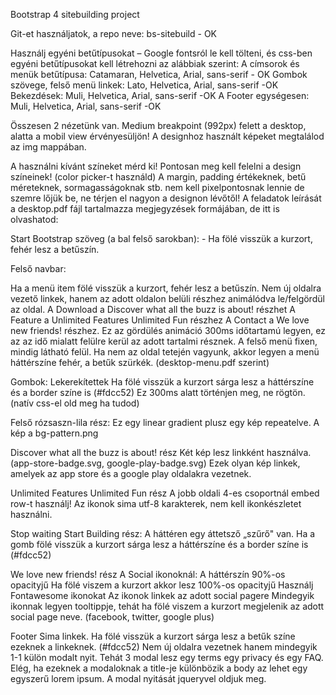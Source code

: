 Bootstrap 4 sitebuilding project

Git-et használjatok, a repo neve: bs-sitebuild - OK

Használj egyéni betűtípusokat – Google fontsról le kell tölteni, és css-ben egyéni betűtípusokat kell létrehozni az alábbiak szerint:
A címsorok és menük betűtípusa: Catamaran, Helvetica, Arial, sans-serif - OK
Gombok szövege, felső menü linkek: Lato, Helvetica, Arial, sans-serif -OK
Bekezdések: Muli, Helvetica, Arial, sans-serif -OK
A Footer egységesen: Muli, Helvetica, Arial, sans-serif -OK


Összesen 2 nézetünk van. Medium breakpoint (992px) felett a desktop, alatta a mobil view érvényesüljön! A designhoz használt képeket megtalálod az img mappában. 

A használni kívánt színeket mérd ki! Pontosan meg kell felelni a design színeinek! (color picker-t használd) A margin, padding értékeknek, betű méreteknek, sormagasságoknak stb. nem kell pixelpontosnak lennie de szemre lőjük be, ne térjen el nagyon a designon lévőtől! A feladatok leírását a desktop.pdf fájl tartalmazza megjegyzések formájában, de itt is olvashatod:

Start Bootstrap szöveg (a bal felső sarokban): - Ha fölé visszük a kurzort, fehér lesz a betűszín.

Felső navbar:

Ha a menü item fölé visszük a kurzort, fehér lesz a betűszín.
Nem új oldalra vezető linkek, hanem az adott oldalon belüli részhez animálódva le/felgördül az oldal.
A Download a Discover what all the buzz is about! részhet
A Feature a Unlimited Features Unlimited Fun részhez
A Contact a We love new friends! részhez.
Ez az gördülés animáció 300ms időtartamú legyen, ez az az idő mialatt felülre kerül az adott tartalmi résznek.
A felső menü fixen, mindig látható felül. Ha nem az oldal tetején vagyunk, akkor legyen a menü háttérszíne fehér, a betűk szürkék. (desktop-menu.pdf szerint)

Gombok:
Lekerekítettek
Ha fölé visszük a kurzort sárga lesz a háttérszíne és a border színe is (#fdcc52) Ez 300ms alatt történjen meg, ne rögtön. (natív css-el old meg ha tudod)

Felső rózsaszn-lila rész:
Ez egy linear gradient plusz egy kép repeatelve.
A kép a bg-pattern.png

Discover what all the buzz is about! rész
Két kép lesz linkként használva. (app-store-badge.svg, google-play-badge.svg)
Ezek olyan kép linkek, amelyek az app store és a google play oldalakra vezetnek.

Unlimited Features Unlimited Fun rész
A jobb oldali 4-es csoportnál embed row-t használj!
Az ikonok sima utf-8 karakterek, nem kell ikonkészletet használni.

Stop waiting Start Building rész:
A háttéren egy áttetsző „szűrő" van.
Ha a gomb fölé visszük a kurzort sárga lesz a háttérszíne és a border színe is (#fdcc52)

We love new friends! rész
A Social ikonoknál:
A háttérszín 90%-os opacityjű
Ha fölé viszem a kurzort akkor lesz 100%-os opacityjű
Használj Fontawesome ikonokat
Az ikonok linkek az adott social pagere
Mindegyik ikonnak legyen tooltippje, tehát ha fölé viszem a kurzort megjelenik az adott social page neve. (facebook, twitter, google plus)

Footer
Sima linkek. Ha fölé visszük a kurzort sárga lesz a betűk színe ezeknek a linkeknek. (#fdcc52)
Nem új oldalra vezetnek hanem mindegyik 1-1 külön modalt nyit.
Tehát 3 modal lesz egy terms egy privacy és egy FAQ.
Elég, ha ezeknek a modaloknak a title-je különbözik a body az lehet egy egyszerű lorem ipsum. A modal nyitását jqueryvel oldjuk meg.